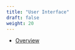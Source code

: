 ```yaml
---
title: "User Interface"
draft: false
weight: 20
---
```


* [Overview](/development/userinterface/1-overview)

